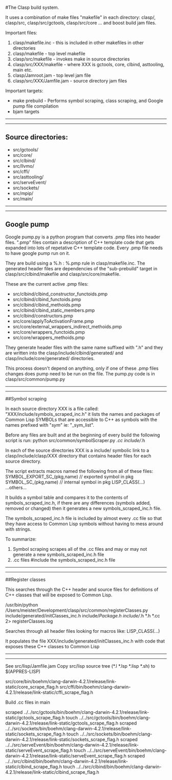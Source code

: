 #The Clasp build system.

It uses a combination of make files "makefile" in each directory: clasp/, clasp/src, clasp/src/gctools, clasp/src/core ...  and boost build jam files.

Important files:

1. clasp/makefile.inc - this is included in other makefiles in other directories
1. clasp/makefile - top level makefile
1. clasp/src/makefile - invokes make in source directories
1. clasp/src/XXX/makefile - where XXX is gctools, core, clbind, asttooling, main etc.
1. clasp/Jamroot.jam - top level jam file
1. clasp/src/XXX/Jamfile.jam - source directory jam files

Important targets:
* make prebuild  - Performs symbol scraping, class scraping, and Google pump file compilation
* bjam targets

----------------------------------------------------------------------
----------------------------------------------------------------------
## Source directories:
- src/gctools/
- src/core/
- src/clbind/
- src/llvmo/
- src/cffi/
- src/asttooling/
- src/serveEvent/
- src/sockets/
- src/mpip/
- src/main/

----------------------------------------------------------------------
----------------------------------------------------------------------
## Google pump

Google pump.py is a python program that converts .pmp files into header files.
".pmp" files contain a description of C++ template code that gets expanded into lots of repetative C++ template code.
Every .pmp file needs to have google pump run on it.

They are build using a %.h : %.pmp rule in clasp/makefile.inc.  The generated header files are dependencies of the "sub-prebuild" target in clasp/src/clbind/makefile and clasp/src/core/makefile.

These are the current active .pmp files:

- src/clbind/clbind_constructor_functoids.pmp
- src/clbind/clbind_functoids.pmp
- src/clbind/clbind_methoids.pmp
- src/clbind/clbind_static_members.pmp
- src/clbind/constructors.pmp
- src/core/applyToActivationFrame.pmp
- src/core/external_wrappers_indirect_methoids.pmp
- src/core/wrappers_functoids.pmp
- src/core/wrappers_methoids.pmp

They generate header files with the same name suffixed with ".h" and they are written into the clasp/include/clbind/generated/ and clasp/include/core/generated/ directories.

This process doesn't depend on anything, only if one of these .pmp files changes does pump need to be run on the file.
The pump.py code is in clasp/src/common/pump.py



----------------------------------------------------------------------
----------------------------------------------------------------------
##Symbol scraping

In each source directory XXX is a file called: "XXX/include/symbols_scraped_inc.h"
it lists the names and packages of Common Lisp SYMBOLs that are accessible to C++ as symbols with the names prefixed with "_sym_" ie: "_sym_list".

Before any files are built and at the beginning of every build the following script is run:
python src/common/symbolScraper.py *.cc include/*.h

In each of the source directories XXX is a include/ symbolic link to a clasp/include/clasp/XXX directory that contains header files for each source directory.

The script extracts macros named the following from all of these files:
SYMBOL_EXPORT_SC_(pkg,name)     // exported symbol in pkg
SYMBOL_SC_(pkg,name)            // internal symbol in pkg
LISP_CLASS(...)
...others...

It builds a symbol table and compares it to the contents of symbols_scraped_inc.h,
if there are any differences (symbols added, removed or changed) then it generates a new symbols_scraped_inc.h file.

The symbols_scraped_inc.h file is included by almost every .cc file so that they have access to Common Lisp symbols without having to mess around with strings.

To summarize:
1) Symbol scraping scrapes all of the .cc files and may or may not generate a new symbols_scraped_inc.h file
2) .cc files #include the symbols_scraped_inc.h file

----------------------------------------------------------------------
----------------------------------------------------------------------
##Register classes

This searches through the C++ header and source files for definitions of C++ classes that will be exposed to Common Lisp.

/usr/bin/python /Users/meister/Development/clasp/src/common/registerClasses.py include/generated/initClasses_inc.h include/*Package.h include/*.h *.h *.cc 2> registerClasses.log

Searches through all header files looking for macros like:
LISP_CLASS(...)

It populates the file XXX/include/generated/initClasses_inc.h with code that exposes these C++ classes to Common Lisp


----------------------------------------------------------------------
----------------------------------------------------------------------





See src/lisp/Jamfile.jam
Copy src/lisp source tree (*.l *.lsp *.lisp *.sh) to $(APPRES-LISP)

src/core/bin/boehm/clang-darwin-4.2.1/release/link-static/core_scrape_flag.h
src/cffi/bin/boehm/clang-darwin-4.2.1/release/link-static/cffi_scrape_flag.h

Build .cc files in main

scraped ../../src/gctools/bin/boehm/clang-darwin-4.2.1/release/link-static/gctools_scrape_flag.h
	touch ../../src/gctools/bin/boehm/clang-darwin-4.2.1/release/link-static/gctools_scrape_flag.h
scraped ../../src/sockets/bin/boehm/clang-darwin-4.2.1/release/link-static/sockets_scrape_flag.h
	touch ../../src/sockets/bin/boehm/clang-darwin-4.2.1/release/link-static/sockets_scrape_flag.h
scraped ../../src/serveEvent/bin/boehm/clang-darwin-4.2.1/release/link-static/serveEvent_scrape_flag.h
	touch ../../src/serveEvent/bin/boehm/clang-darwin-4.2.1/release/link-static/serveEvent_scrape_flag.h
scraped ../../src/clbind/bin/boehm/clang-darwin-4.2.1/release/link-static/clbind_scrape_flag.h
	touch ../../src/clbind/bin/boehm/clang-darwin-4.2.1/release/link-static/clbind_scrape_flag.h
